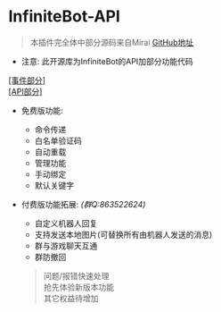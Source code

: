 # InfiniteBot-API
> 本插件完全体中部分源码来自Mirai [GitHub地址](https://github.com/mamoe/mirai)
+ 注意: 此开源库为InfiniteBot的API加部分功能代码

[[事件部分]](https://github.com/IllTamer/InfiniteBot/blob/main/doc/Events.md)  
[[API部分]](https://github.com/IllTamer/InfiniteBot/blob/main/doc/API.md)

+ 免费版功能:
  + 命令传递
  + 白名单验证码
  + 自动重载
  + 管理功能
  + 手动绑定
  + 默认关键字

+ 付费版功能拓展: _(群Q:863522624)_
  + 自定义机器人回复 
  + 支持发送本地图片(可替换所有由机器人发送的消息)
  + 群与游戏聊天互通
  + 群防撤回 
  > 问题/报错快速处理  
  > 抢先体验新版本功能  
  > 其它权益待增加  

